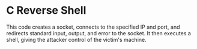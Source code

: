# C Reverse Shell

This code creates a socket, connects to the specified IP and port, and redirects standard input, output, and error to the socket. It then executes a shell, giving the attacker control of the victim's machine.
